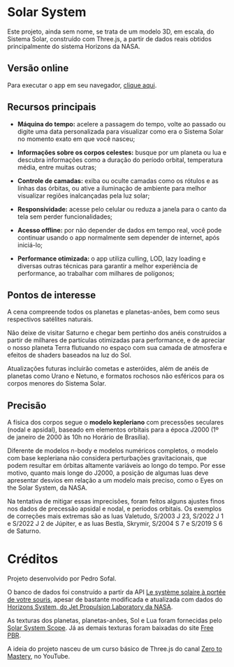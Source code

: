 # Solar System

Este projeto, ainda sem nome, se trata de um modelo 3D, em escala, do Sistema Solar, construído com Three.js, a partir de dados reais obtidos principalmente do sistema Horizons da NASA.

## Versão online

Para executar o app em seu navegador, [clique aqui](https://solar-system-x4vg.onrender.com/).

## Recursos principais

- **Máquina do tempo:** acelere a passagem do tempo, volte ao passado ou digite uma data personalizada para visualizar como era o Sistema Solar no momento exato em que você nasceu;

- **Informações sobre os corpos celestes:** busque por um planeta ou lua e descubra informações como a duração do período orbital, temperatura média, entre muitas outras;

- **Controle de camadas:** exiba ou oculte camadas como os rótulos e as linhas das órbitas, ou ative a iluminação de ambiente para melhor visualizar regiões inalcançadas pela luz solar;

- **Responsividade:** acesse pelo celular ou reduza a janela para o canto da tela sem perder funcionalidades;

- **Acesso offline:** por não depender de dados em tempo real, você pode continuar usando o app normalmente sem depender de internet, após iniciá-lo;

- **Performance otimizada:** o app utiliza culling, LOD, lazy loading e diversas outras técnicas para garantir a melhor experiência de performance, ao trabalhar com milhares de polígonos;

## Pontos de interesse

A cena compreende todos os planetas e planetas-anões, bem como seus respectivos satélites naturais.

Não deixe de visitar Saturno e chegar bem pertinho dos anéis construídos a partir de milhares de partículas otimizadas para performance, e de apreciar o nosso planeta Terra flutuando no espaço com sua camada de atmosfera e efeitos de shaders baseados na luz do Sol.

Atualizações futuras incluirão cometas e asteróides, além de anéis de planetas como Urano e Netuno, e formatos rochosos não esféricos para os corpos menores do Sistema Solar.

## Precisão

A física dos corpos segue o **modelo kepleriano** com precessões seculares (nodal e apsidal), baseado em elementos orbitais para a época J2000 (1º de janeiro de 2000 às 10h no Horário de Brasília).

Diferente de modelos n-body e modelos numéricos completos, o modelo com base kepleriana não considera perturbações gravitacionais, que podem resultar em órbitas altamente variáveis ao longo do tempo. Por esse motivo, quanto mais longe do J2000, a posição de algumas luas deve apresentar desvios em relação a um modelo mais preciso, como o Eyes on the Solar System, da NASA.

Na tentativa de mitigar essas imprecisões, foram feitos alguns ajustes finos nos dados de precessão apsidal e nodal, e períodos orbitais. Os exemplos de correções mais extremas são as luas Valetudo, S/2003 J 23, S/2022 J 1 e S/2022 J 2 de Júpiter, e as luas Bestla, Skrymir, S/2004 S 7 e S/2019 S 6 de Saturno.

# Créditos

Projeto desenvolvido por Pedro Sofal.

O banco de dados foi construído a partir da API [Le système solaire à portée de votre souris](https://api.le-systeme-solaire.net/), apesar de bastante modificada e atualizada com dados do [Horizons System, do Jet Propulsion Laboratory da NASA](https://ssd.jpl.nasa.gov/).

As texturas dos planetas, planetas-anões, Sol e Lua foram fornecidas pelo [Solar System Scope](https://www.solarsystemscope.com/textures/). Já as demais texturas foram baixadas do site [Free PBR](https://freepbr.com/).

A ideia do projeto nasceu de um curso básico de Three.js do canal [Zero to Mastery](https://www.youtube.com/watch?v=KM64t3pA4fs), no YouTube.
